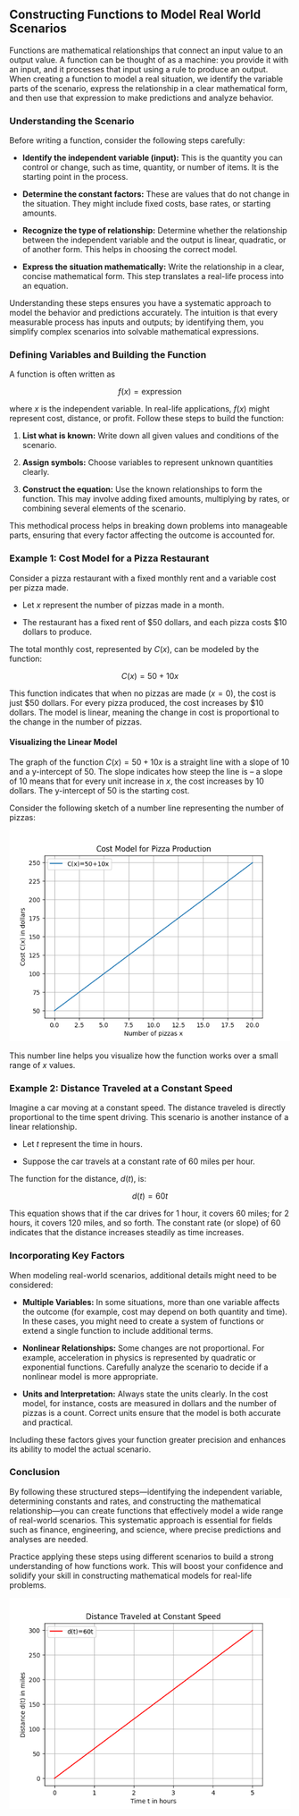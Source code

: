 ## Constructing Functions to Model Real World Scenarios

Functions are mathematical relationships that connect an input value to an output value. A function can be thought of as a machine: you provide it with an input, and it processes that input using a rule to produce an output. When creating a function to model a real situation, we identify the variable parts of the scenario, express the relationship in a clear mathematical form, and then use that expression to make predictions and analyze behavior.

### Understanding the Scenario

Before writing a function, consider the following steps carefully:

- **Identify the independent variable (input):** This is the quantity you can control or change, such as time, quantity, or number of items. It is the starting point in the process.

- **Determine the constant factors:** These are values that do not change in the situation. They might include fixed costs, base rates, or starting amounts.

- **Recognize the type of relationship:** Determine whether the relationship between the independent variable and the output is linear, quadratic, or of another form. This helps in choosing the correct model.

- **Express the situation mathematically:** Write the relationship in a clear, concise mathematical form. This step translates a real-life process into an equation.

Understanding these steps ensures you have a systematic approach to model the behavior and predictions accurately. The intuition is that every measurable process has inputs and outputs; by identifying them, you simplify complex scenarios into solvable mathematical expressions.

### Defining Variables and Building the Function

A function is often written as

$$
 f(x)=\text{expression}
$$

where $x$ is the independent variable. In real-life applications, $f(x)$ might represent cost, distance, or profit. Follow these steps to build the function:

1. **List what is known:** Write down all given values and conditions of the scenario.

2. **Assign symbols:** Choose variables to represent unknown quantities clearly.

3. **Construct the equation:** Use the known relationships to form the function. This may involve adding fixed amounts, multiplying by rates, or combining several elements of the scenario.

This methodical process helps in breaking down problems into manageable parts, ensuring that every factor affecting the outcome is accounted for.

### Example 1: Cost Model for a Pizza Restaurant

Consider a pizza restaurant with a fixed monthly rent and a variable cost per pizza made.

- Let $x$ represent the number of pizzas made in a month.

- The restaurant has a fixed rent of $50 dollars, and each pizza costs $10 dollars to produce.

The total monthly cost, represented by $C(x)$, can be modeled by the function:

$$
 C(x)=50+10x
$$

This function indicates that when no pizzas are made ($x=0$), the cost is just $50 dollars. For every pizza produced, the cost increases by $10 dollars. The model is linear, meaning the change in cost is proportional to the change in the number of pizzas.

#### Visualizing the Linear Model

The graph of the function $C(x)=50+10x$ is a straight line with a slope of $10$ and a y-intercept of $50$. The slope indicates how steep the line is – a slope of $10$ means that for every unit increase in $x$, the cost increases by $10$ dollars. The y-intercept of $50$ is the starting cost.

Consider the following sketch of a number line representing the number of pizzas:

<!-- tikzpicture -->


![Plot of the cost function C(x)=50+10x for number of pizzas.](images/plot_1_11-01-lesson-constructing-functions-to-model-real-world-scenarios.md.png)



This number line helps you visualize how the function works over a small range of $x$ values.

### Example 2: Distance Traveled at a Constant Speed

Imagine a car moving at a constant speed. The distance traveled is directly proportional to the time spent driving. This scenario is another instance of a linear relationship.

- Let $t$ represent the time in hours.

- Suppose the car travels at a constant rate of $60$ miles per hour.

The function for the distance, $d(t)$, is:

$$
 d(t)=60t
$$

This equation shows that if the car drives for 1 hour, it covers $60$ miles; for 2 hours, it covers $120$ miles, and so forth. The constant rate (or slope) of $60$ indicates that the distance increases steadily as time increases.

### Incorporating Key Factors

When modeling real-world scenarios, additional details might need to be considered:

- **Multiple Variables:** In some situations, more than one variable affects the outcome (for example, cost may depend on both quantity and time). In these cases, you might need to create a system of functions or extend a single function to include additional terms.

- **Nonlinear Relationships:** Some changes are not proportional. For example, acceleration in physics is represented by quadratic or exponential functions. Carefully analyze the scenario to decide if a nonlinear model is more appropriate.

- **Units and Interpretation:** Always state the units clearly. In the cost model, for instance, costs are measured in dollars and the number of pizzas is a count. Correct units ensure that the model is both accurate and practical.

Including these factors gives your function greater precision and enhances its ability to model the actual scenario.

### Conclusion

By following these structured steps—identifying the independent variable, determining constants and rates, and constructing the mathematical relationship—you can create functions that effectively model a wide range of real-world scenarios. This systematic approach is essential for fields such as finance, engineering, and science, where precise predictions and analyses are needed.

Practice applying these steps using different scenarios to build a strong understanding of how functions work. This will boost your confidence and solidify your skill in constructing mathematical models for real-life problems.


![Plot of the distance function d(t)=60t over time.](images/plot_2_11-01-lesson-constructing-functions-to-model-real-world-scenarios.md.png)

